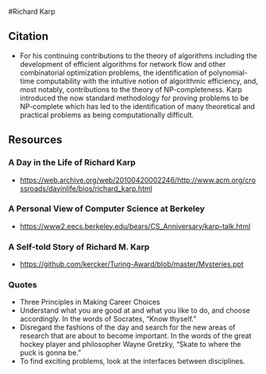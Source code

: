 #Richard Karp
## Citation
  * For his continuing contributions to the theory of algorithms including the development of efficient algorithms for network flow and other combinatorial optimization problems, the identification of polynomial-time computability with the intuitive notion of algorithmic efficiency, and, most notably, contributions to the theory of NP-completeness. Karp introduced the now standard methodology for proving problems to be NP-complete which has led to the identification of many theoretical and practical problems as being computationally difficult.

## Resources
### A Day in the Life of Richard Karp
  * https://web.archive.org/web/20100420002246/http://www.acm.org/crossroads/dayinlife/bios/richard_karp.html

### A Personal View of Computer Science at Berkeley
  * https://www2.eecs.berkeley.edu/bears/CS_Anniversary/karp-talk.html
 
### A Self-told Story of Richard M. Karp
  * https://github.com/kercker/Turing-Award/blob/master/Mysteries.ppt

### Quotes
  * Three Principles in Making Career Choices
   * Understand what you are good at and what you like to do, and choose accordingly. In the words of Socrates, “Know thyself.”
   * Disregard the fashions of the day and search for the new areas of research that are about to become important. In the words of the great hockey player and philosopher Wayne Gretzky, “Skate to where the puck is gonna be.”
   * To find exciting problems, look at the interfaces between disciplines.


